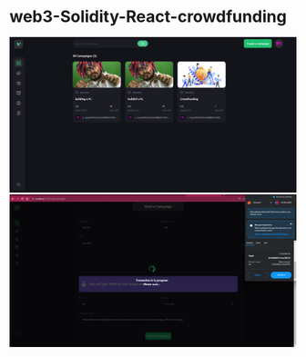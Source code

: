 # web3-Solidity-React-crowdfunding
![alt text](https://github.com/archill11/web3-Solidity-React-crowdfunding/blob/main/client/src/assets/myimg2.png?raw=true)
![alt text](https://github.com/archill11/web3-Solidity-React-crowdfunding/blob/main/client/src/assets/myimg1.png?raw=true)

